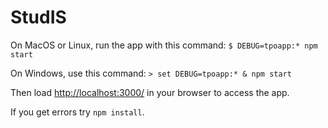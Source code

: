 # StudIS

On MacOS or Linux, run the app with this command:
`$ DEBUG=tpoapp:* npm start`

On Windows, use this command:
`> set DEBUG=tpoapp:* & npm start`

Then load [http://localhost:3000/](http://localhost:3000/) in your browser to access the app.

If you get errors try `npm install`.
